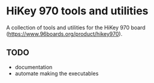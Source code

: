 # HiKey 970 tools and utilities

A collection of tools and utilities for the HiKey 970 board (https://www.96boards.org/product/hikey970).

## TODO

* documentation
* automate making the executables
